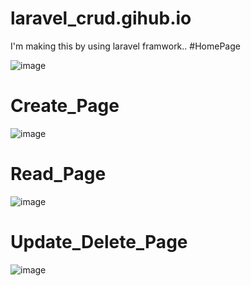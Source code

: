 # laravel_crud.gihub.io
 I'm making this by using laravel framwork..
#HomePage

![image](https://user-images.githubusercontent.com/64527538/178770406-6c470ad1-6941-41e1-a478-fc90214fa642.png)

# Create_Page

![image](https://user-images.githubusercontent.com/64527538/178770739-cde41bce-3a02-429c-819d-1e14d4bd6e9d.png)

# Read_Page

![image](https://user-images.githubusercontent.com/64527538/178770961-42c24e01-8bc4-461e-88b4-b60f2332bdf0.png)

# Update_Delete_Page

![image](https://user-images.githubusercontent.com/64527538/178771161-39b8900f-ba0f-46a5-bb73-b911cce0e89a.png)


